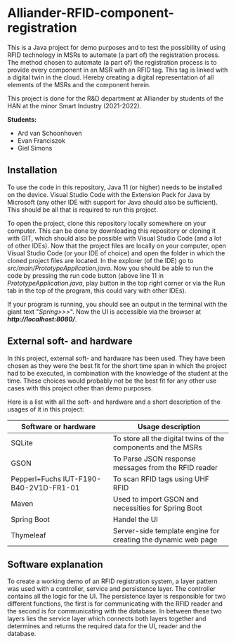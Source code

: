 # Alliander-RFID-component-registration

This is a Java project for demo purposes and to test the possibility of using RFID technology in MSRs to automate (a part of) the registration process. The method chosen to automate (a part of) the registration process is to provide every component in an MSR with an RFID tag. This tag is linked with a digital twin in the cloud. Hereby creating a digital representation of all elements of the MSRs and the component herein.

This project is done for the R&D department at Alliander by students of the HAN at the minor Smart Industry (2021-2022).

**Students:**

- Ard van Schoonhoven
- Evan Franciszok
- Giel Simons



## Installation

To use the code in this repository, Java 11 (or higher) needs to be installed on the device. Visual Studio Code with the Extension Pack for Java by Microsoft (any other IDE with support for Java should also be sufficient). This should be all that is required to run this project.

To open the project, clone this repository locally somewhere on your computer. This can be done by downloading this repository or cloning it with GIT, which should also be possible with Visual Studio Code (and a lot of other IDEs). Now that the project files are locally on your computer, open Visual Studio Code (or your IDE of choice) and open the folder in which the cloned project files are located. In the explorer (of the IDE) go to *src/main/PrototypeApplication.java*. Now you should be able to run the code by pressing the run code button (above line 11 in *PrototypeApplication.java*, play button in the top right corner or via the Run tab in the top of the program, this could vary with other IDEs).

If your program is running, you should see an output in the terminal with the giant text "*Spring&gt;&gt;&gt;*". Now the UI is accessible via the browser at ***http://localhost:8080/***.



## External soft- and hardware

In this project, external soft- and hardware has been used. They have been chosen as they were the best fit for the short time span in which the project had to be executed, in combination with the knowledge of the student at the time. These choices would probably not be the best fit for any other use cases with this project other than demo purposes.

Here is a list with all the soft- and hardware and a short description of the usages of it in this project:

| Software or hardware | Usage description |
| -------------------------------------- | ------------------------------------------------------------ |
| SQLite | To store all the digital twins of the components and the MSRs |
| GSON | To Parse JSON response messages from the RFID reader |
| Pepperl+Fuchs IUT-F190-B40-2V1D-FR1-01 | To scan RFID tags using UHF RFID |
| Maven | Used to import GSON and necessities for Spring Boot |
| Spring Boot | Handel the UI |
| Thymeleaf | Server-side template engine for creating the dynamic web page |



## Software explanation

To create a working demo of an RFID registration system, a layer pattern was used with a controller, service and persistence layer. The controller contains all the logic for the UI. The persistence layer is responsible for two different functions, the first is for communicating with the RFID reader and the second is for communicating with the database. In between these two layers lies the service layer which connects both layers together and determines and returns the required data for the UI, reader and the database.